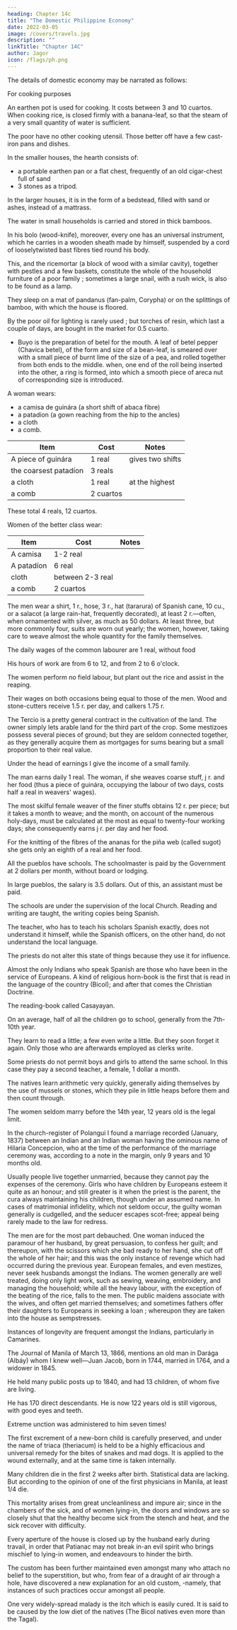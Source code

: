 ```yaml
---
heading: Chapter 14c
title: "The Domestic Philippine Economy"
date: 2022-03-05
image: /covers/travels.jpg
description: ""
linkTitle: "Chapter 14C"
author: Jagor
icon: /flags/ph.png
---
```




The details of domestic economy may be narrated as follows:

For cooking purposes 

An earthen pot is used for cooking. It costs between 3 and 10 cuartos. When cooking rice, is closed firmly with a banana-leaf, so that the steam of a very small quantity of water is sufficient. 

The poor have no other cooking utensil. Those better off have a few cast-iron pans and dishes. 

In the smaller houses, the hearth consists of:
- a portable earthen pan or a flat chest, frequently of an old cigar-chest full of sand
- 3 stones as a tripod. 

In the larger houses, it is in the form of a bedstead, filled with sand or ashes, instead of a mattrass. 

The water in small households is carried and stored in thick bamboos. 

In his bolo (wood-knife), moreover, every one has an universal instrument, which he carries in a wooden sheath made by himself, suspended by a cord of looselytwisted bast fibres tied round his body. 

This, and the ricemortar (a block of wood with a similar cavity), together with pestles and a few baskets, constitute the whole of the household furniture of a poor family ; sometimes a large snail, with a rush wick, is also to be found as a lamp. 

They sleep on a mat of pandanus (fan-palm, Corypha) or on the splittings of bamboo, with which the house is floored. 

By the poor oil for lighting is rarely used ; but torches of resin, which last a couple of days, are bought in the market for 0.5 cuarto.


* Buyo is the preparation of betel for the mouth. A leaf of betel pepper (Chavica betel), of the form and size of a bean-leaf, is smeared over with a small piece of burnt lime of the size of a pea, and rolled together from both ends to the middle. when, one end of the roll being inserted into the other, a ring is formed, into which a smooth piece of areca nut of corresponding size is introduced.


A woman wears:
- a camisa de guinára (a short shift of abaca fibre)
- a patadíon (a gown reaching from the hip to the ancles)
- a cloth
- a comb. 

Item | Cost | Notes
--- | --- | ---
A piece of guinára | 1 real | gives two shifts
the coarsest patadíon | 3 reals | 
a cloth |  1 real | at the highest
a comb | 2 cuartos | 

These total 4 reals, 12 cuartos. 

Women of the better class wear:

Item | Cost | Notes
--- | --- | ---
A camisa | 1-2 real |
A patadíon | 6 real | 
cloth | between 2-3 real | 
a comb | 2 cuartos | 

The men wear a shirt, 1 r., hose, 3 r., hat (tararura) of Spanish cane, 10 cu., or a salacot (a large rain-hat, frequently decorated), at least 2 r.—often, when ornamented with silver, as much as 50 dollars. At least three, but more commonly four, suits are worn out yearly; the women, however, taking care to weave almost the whole quantity for the family themselves.

The daily wages of the common labourer are 1 real, without food

His hours of work are from 6 to 12, and from 2 to 6 o'clock. 

The women perform no field labour, but plant out the rice and assist in the reaping. 

Their wages on both occasions being equal to those of the men. Wood and stone-cutters receive 1.5 r. per day, and calkers 1.75 r.

The Tercio is a pretty general contract in the cultivation of the land. The owner simply lets arable land for the third part of the crop. Some mestizoes possess several pieces of ground; but they are seldom connected together, as they generally acquire them as mortgages for sums bearing but a small proportion to their real value.

Under the head of earnings I give the income of a small family. 

The man earns daily 1 real. The woman, if she weaves coarse stuff, į r. and her food (thus a piece of guinára, occupying the labour of two days, costs half a real in weavers' wages). 

The most skilful female weaver of the finer stuffs obtains 12 r. per piece; but it takes a month to weave; and the month, on account of the numerous holy-days, must be calculated at the most as equal to twenty-four working days; she consequently earns į r. per day and her food. 

For the knitting of the fibres of the ananas for the piña web (called sugot) she gets only an eighth of a real and her food.

All the pueblos have schools. The schoolmaster is paid by the Government at 2 dollars per month, without board or lodging. 

In large pueblos, the salary is 3.5 dollars. Out of this, an assistant must be paid. 

The schools are under the supervision of the local Church. Reading and writing are taught, the writing copies being Spanish. 

The teacher, who has to teach his scholars Spanish exactly, does not understand it himself, while the Spanish officers, on the other hand, do not understand the local language.

The priests do not alter this state of things because they use it for influence. 

Almost the only Indians who speak Spanish are those who have been in the service of Europeans. A kind of religious horn-book is the first that is read in the language of the country (Bicol); and after that comes the Christian Doctrine. 

The reading-book called Casayayan. 

On an average, half of all the children go to school, generally from the 7th-10th year. 

They learn to read a little; a few even write a little. But they soon forget it again. Only those who are afterwards employed as clerks write.

<!-- eremo -->

Some priests do not permit boys and girls to attend the same school. In this case they pay a second teacher, a female, 1 dollar a month. 

The natives learn arithmetic very quickly, generally aiding themselves by the use of mussels or stones, which they pile in little heaps before them and then count through.

The women seldom marry before the 14th year, 12 years old is the legal limit. 

In the church-register of Polangui I found a marriage recorded (January, 1837) between an Indian and an Indian woman having the ominous name of Hilaria Concepcion, who at the time of the performance of the marriage ceremony was, according to a note in the margin, only 9 years and 10 months old. 

Usually people live together unmarried, because they cannot pay the expenses of the ceremony. Girls who have children by Europeans esteem it quite as an honour; and still greater is it when the priest is the parent, the cura always maintaining his children, though under an assumed name. In cases of matrimonial infidelity, which not seldom occur, the guilty woman generally is cudgelled, and the seducer escapes scot-free; appeal being rarely made to the law for redress. 

The men are for the most part debauched. One woman induced the paramour of her husband, by great persuasion, to confess her guilt; and thereupon, with the scissors which she bad ready to her hand, she cut off the whole of her hair; and this was the only instance of revenge which had occurred during the previous year. European females, and even mestizes, never seek husbands amongst the Indians. The women generally are well treated, doing only light work, such as sewing, weaving, embroidery, and managing the household; while all the heavy labour, with the exception of the beating of the rice, falls to the men. The public maidens associate with the wives, and often get married themselves; and sometimes fathers offer their daughters to Europeans in seeking a loan ; whereupon they are taken into the house as sempstresses.

Instances of longevity are frequent amongst the Indians, particularly in Camarines. 

The Journal of Manila of March 13, 1866, mentions an old man in Darága (Albáy) whom I knew well—Juan Jacob, born in 1744, married in 1764, and a widower in 1845. 

He held many public posts up to 1840, and had 13 children, of whom five are living. 

He has 170 direct descendants. He is now 122 years old is still vigorous, with good eyes and teeth. 

Extreme unction was administered to him seven times!

The first excrement of a new-born child is carefully preserved, and under the name of triaca (theriacum) is held to be a highly efficacious and universal remedy for the bites of snakes and mad dogs. It is applied to the wound externally, and at the same time is taken internally.

Many children die in the first 2 weeks after birth. Statistical data are lacking. But according to the opinion of one of the first physicians in Manila, at least 1/4 die. 

This mortality arises from great uncleanliness and impure air; since in the chambers of the sick, and of women lying-in, the doors and windows are so closely shut that the healthy become sick from the stench and heat, and the sick recover with difficulty. 

Every aperture of the house is closed up by the husband early during travail, in order that Patianac may not break in-an evil spirit who brings mischief to lying-in women, and endeavours to hinder the birth. 

The custom has been further maintained even amongst many who attach no belief to the superstition, but who, from fear of a draught of air through a hole, have discovered a new explanation for an old custom, -namely, that instances of such practices occur amongst all people. 

One very widely-spread malady is the itch which is easily cured. It is said to be caused by <!-- , although, according to the assurance of the physician above referred to, it may be easily subdued; and, according to the judgment of those who are not physicians and who employ that term for any eruptions of the skin, --> the low diet of the natives (The Bicol natives even more than the Tagal).




